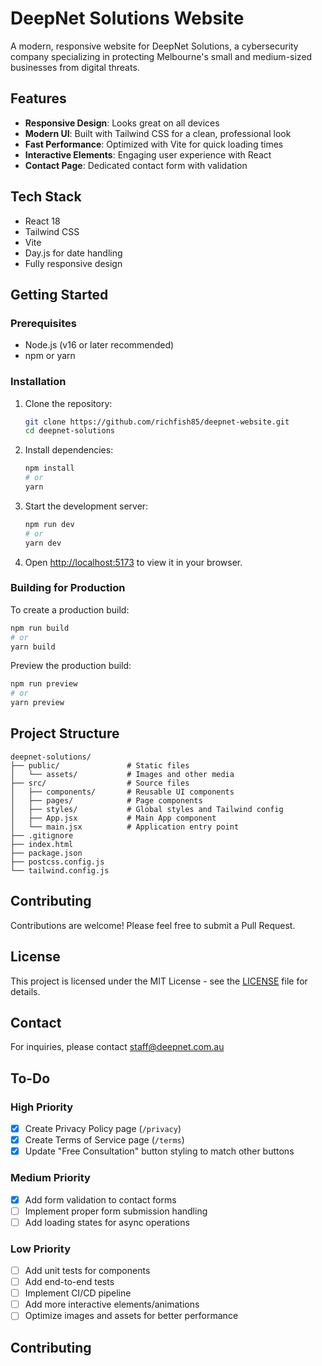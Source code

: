 # DeepNet Solutions Website

A modern, responsive website for DeepNet Solutions, a cybersecurity company specializing in protecting Melbourne's small and medium-sized businesses from digital threats.

## Features

- **Responsive Design**: Looks great on all devices
- **Modern UI**: Built with Tailwind CSS for a clean, professional look
- **Fast Performance**: Optimized with Vite for quick loading times
- **Interactive Elements**: Engaging user experience with React
- **Contact Page**: Dedicated contact form with validation

## Tech Stack

- React 18
- Tailwind CSS
- Vite
- Day.js for date handling
- Fully responsive design

## Getting Started

### Prerequisites

- Node.js (v16 or later recommended)
- npm or yarn

### Installation

1. Clone the repository:
   ```bash
   git clone https://github.com/richfish85/deepnet-website.git
   cd deepnet-solutions
   ```

2. Install dependencies:
   ```bash
   npm install
   # or
   yarn
   ```

3. Start the development server:
   ```bash
   npm run dev
   # or
   yarn dev
   ```

4. Open [http://localhost:5173](http://localhost:5173) to view it in your browser.

### Building for Production

To create a production build:

```bash
npm run build
# or
yarn build
```

Preview the production build:

```bash
npm run preview
# or
yarn preview
```

## Project Structure

```
deepnet-solutions/
├── public/               # Static files
│   └── assets/           # Images and other media
├── src/                  # Source files
│   ├── components/       # Reusable UI components
│   ├── pages/            # Page components
│   ├── styles/           # Global styles and Tailwind config
│   ├── App.jsx           # Main App component
│   └── main.jsx          # Application entry point
├── .gitignore
├── index.html
├── package.json
├── postcss.config.js
└── tailwind.config.js
```

## Contributing

Contributions are welcome! Please feel free to submit a Pull Request.

## License

This project is licensed under the MIT License - see the [LICENSE](LICENSE) file for details.

## Contact

For inquiries, please contact [staff@deepnet.com.au](mailto:staff@deepnet.com.au)

## To-Do

### High Priority
- [x] Create Privacy Policy page (`/privacy`)
- [x] Create Terms of Service page (`/terms`)
- [x] Update "Free Consultation" button styling to match other buttons

### Medium Priority
- [x] Add form validation to contact forms
- [ ] Implement proper form submission handling
- [ ] Add loading states for async operations

### Low Priority
- [ ] Add unit tests for components
- [ ] Add end-to-end tests
- [ ] Implement CI/CD pipeline
- [ ] Add more interactive elements/animations
- [ ] Optimize images and assets for better performance

## Contributing
